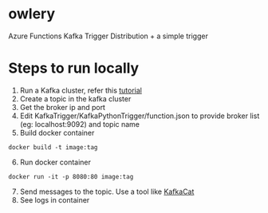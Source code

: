 # owlery
Azure Functions Kafka Trigger Distribution + a simple trigger

# Steps to run locally

1. Run a Kafka cluster, refer this [tutorial](https://medium.com/@tsuyoshiushio/local-kafka-cluster-on-kubernetes-on-your-pc-in-5-minutes-651a2ff4dcde)
2. Create a topic in the kafka cluster
3. Get the broker ip and port
4. Edit KafkaTrigger/KafkaPythonTrigger/function.json to provide broker list (eg: localhost:9092) and topic name
5. Build docker container

`docker build -t image:tag`

6. Run docker container

`docker run -it -p 8080:80 image:tag`

7. Send messages to the topic. Use a tool like [KafkaCat](https://github.com/edenhill/kafkacat)
8. See logs in container
